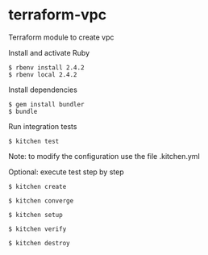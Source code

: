 # terraform-vpc
Terraform module to create vpc

Install and activate Ruby
```
$ rbenv install 2.4.2
$ rbenv local 2.4.2
```

Install dependencies
```
$ gem install bundler
$ bundle
```

Run integration tests
```
$ kitchen test
```

Note: to modify the configuration use the file .kitchen.yml

Optional: execute test step by step
```
$ kitchen create

$ kitchen converge

$ kitchen setup

$ kitchen verify

$ kitchen destroy
```
